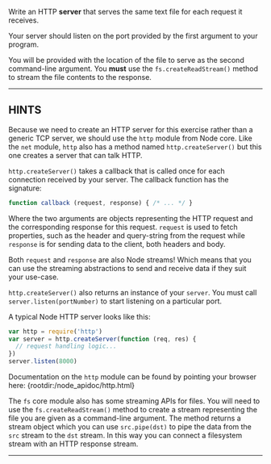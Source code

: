 Write an HTTP **server** that serves the same text file for each request it receives.

Your server should listen on the port provided by the first argument to your program.

You will be provided with the location of the file to serve as the second command-line argument. You **must** use the `fs.createReadStream()` method to stream the file contents to the response.

----------------------------------------------------------------------
## HINTS

Because we need to create an HTTP server for this exercise rather than a generic TCP server, we should use the `http` module from Node core. Like the `net` module, `http` also has a method named `http.createServer()` but this one creates a server that can talk HTTP.

`http.createServer()` takes a callback that is called once for each connection received by your server. The callback function has the signature:

```js
function callback (request, response) { /* ... */ }
```

Where the two arguments are objects representing the HTTP request and the corresponding response for this request. `request` is used to fetch properties, such as the header and query-string from the request while `response` is for sending data to the client, both headers and body.

Both `request` and `response` are also Node streams! Which means that you can use the streaming abstractions to send and receive data if they suit your use-case.

`http.createServer()` also returns an instance of your `server`. You must call `server.listen(portNumber)` to start listening on a particular port.

A typical Node HTTP server looks like this:

```js
var http = require('http')
var server = http.createServer(function (req, res) {
  // request handling logic...
})
server.listen(8000)
```

Documentation on the `http` module can be found by pointing your browser here:
  {rootdir:/node_apidoc/http.html}

The `fs` core module also has some streaming APIs for files. You will need to use the `fs.createReadStream()` method to create a stream representing the file you are given as a command-line argument. The method returns a stream object which you can use `src.pipe(dst)` to pipe the data from the `src` stream to the `dst` stream. In this way you can connect a filesystem stream with an HTTP response stream.

----------------------------------------------------------------------
